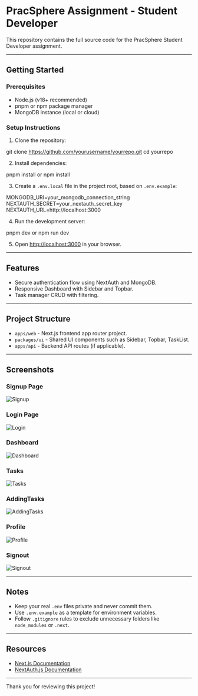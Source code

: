 # PracSphere Assignment - Student Developer

This repository contains the full source code for the PracSphere Student Developer assignment.

---

## Getting Started

### Prerequisites

- Node.js (v18+ recommended)
- pnpm or npm package manager
- MongoDB instance (local or cloud)

### Setup Instructions

1. Clone the repository:

git clone https://github.com/yourusername/yourrepo.git
cd yourrepo

2. Install dependencies:

pnpm install   or   npm install


3. Create a `.env.local` file in the project root, based on `.env.example`:

MONGODB_URI=your_mongodb_connection_string
NEXTAUTH_SECRET=your_nextauth_secret_key
NEXTAUTH_URL=http://localhost:3000


4. Run the development server:

pnpm dev  or   npm run dev


5. Open [http://localhost:3000](http://localhost:3000) in your browser.

---

## Features

- Secure authentication flow using NextAuth and MongoDB.
- Responsive Dashboard with Sidebar and Topbar.
- Task manager CRUD with filtering.

---

## Project Structure

- `apps/web` - Next.js frontend app router project.
- `packages/ui` - Shared UI components such as Sidebar, Topbar, TaskList.
- `apps/api` - Backend API routes (if applicable).

---

## Screenshots


### Signup Page

![Signup](./screenshots/signup.png)

### Login Page

![Login](./screenshots/login.png)

### Dashboard

![Dashboard](./screenshots/dashboard.png)

### Tasks

![Tasks](./screenshots/Tasks.png)

### AddingTasks

![AddingTasks](./screenshots/AddingTasks.png)

### Profile

![Profile](./screenshots/Profile.png)

### Signout

![Signout](./screenshots/Signout.png)




---

## Notes

- Keep your real `.env` files private and never commit them.
- Use `.env.example` as a template for environment variables.
- Follow `.gitignore` rules to exclude unnecessary folders like `node_modules` or `.next`.

---

## Resources

- [Next.js Documentation](https://nextjs.org/docs)
- [NextAuth.js Documentation](https://next-auth.js.org/)

---

Thank you for reviewing this project!
